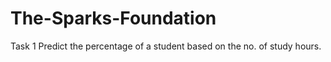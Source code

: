 # The-Sparks-Foundation

Task 1
Predict the percentage of a student based on the no. of study hours. 
